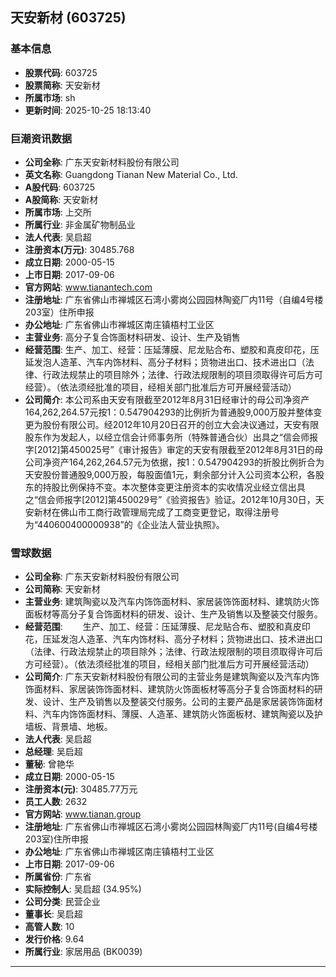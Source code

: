 ## 天安新材 (603725)

### 基本信息

- **股票代码**: 603725
- **股票简称**: 天安新材
- **所属市场**: sh
- **更新时间**: 2025-10-25 18:13:40

### 巨潮资讯数据

- **公司全称**: 广东天安新材料股份有限公司
- **英文名称**: Guangdong Tianan New Material Co., Ltd.
- **A股代码**: 603725
- **A股简称**: 天安新材
- **所属市场**: 上交所
- **所属行业**: 非金属矿物制品业
- **法人代表**: 吴启超
- **注册资本(万元)**: 30485.768
- **成立日期**: 2000-05-15
- **上市日期**: 2017-09-06
- **官方网站**: www.tianantech.com
- **注册地址**: 广东省佛山市禅城区石湾小雾岗公园园林陶瓷厂内11号（自编4号楼203室）住所申报
- **办公地址**: 广东省佛山市禅城区南庄镇梧村工业区
- **主营业务**: 高分子复合饰面材料研发、设计、生产及销售
- **经营范围**: 生产、加工、经营：压延薄膜、尼龙贴合布、塑胶和真皮印花，压延发泡人造革、汽车内饰材料、高分子材料；货物进出口、技术进出口（法律、行政法规禁止的项目除外；法律、行政法规限制的项目须取得许可后方可经营）。（依法须经批准的项目，经相关部门批准后方可开展经营活动）
- **公司简介**: 本公司系由天安有限截至2012年8月31日经审计的母公司净资产164,262,264.57元按1：0.547904293的比例折为普通股9,000万股并整体变更为股份有限公司。经2012年10月20日召开的创立大会决议通过，天安有限股东作为发起人，以经立信会计师事务所（特殊普通合伙）出具之“信会师报字[2012]第450025号”《审计报告》审定的天安有限截至2012年8月31日的母公司净资产164,262,264.57元为依据，按1：0.547904293的折股比例折合为天安股份普通股9,000万股，每股面值1元，剩余部分计入公司资本公积，各股东的持股比例保持不变。本次整体变更注册资本的实收情况业经立信出具之“信会师报字[2012]第450029号”《验资报告》验证。2012年10月30日，天安新材在佛山市工商行政管理局完成了工商变更登记，取得注册号为“440600400000938”的《企业法人营业执照》。

### 雪球数据

- **公司全称**: 广东天安新材料股份有限公司
- **公司简称**: 天安新材
- **主营业务**: 建筑陶瓷以及汽车内饰饰面材料、家居装饰饰面材料、建筑防火饰面板材等高分子复合饰面材料的研发、设计、生产及销售以及整装交付服务。
- **经营范围**: 　　生产、加工、经营：压延薄膜、尼龙贴合布、塑胶和真皮印花，压延发泡人造革、汽车内饰材料、高分子材料；货物进出口、技术进出口（法律、行政法规禁止的项目除外；法律、行政法规限制的项目须取得许可后方可经营）。（依法须经批准的项目，经相关部门批准后方可开展经营活动）
- **公司简介**: 广东天安新材料股份有限公司的主营业务是建筑陶瓷以及汽车内饰饰面材料、家居装饰饰面材料、建筑防火饰面板材等高分子复合饰面材料的研发、设计、生产及销售以及整装交付服务。公司的主要产品是家居装饰饰面材料、汽车内饰饰面材料、薄膜、人造革、建筑防火饰面板材、建筑陶瓷以及护墙板、背景墙、地板。
- **法人代表**: 吴启超
- **总经理**: 吴启超
- **董秘**: 曾艳华
- **成立日期**: 2000-05-15
- **注册资本(元)**: 30485.77万元
- **员工人数**: 2632
- **官方网站**: www.tianan.group
- **注册地址**: 广东省佛山市禅城区石湾小雾岗公园园林陶瓷厂内11号(自编4号楼203室)住所申报
- **办公地址**: 广东省佛山市禅城区南庄镇梧村工业区
- **上市日期**: 2017-09-06
- **所属省份**: 广东省
- **实际控制人**: 吴启超 (34.95%)
- **公司分类**: 民营企业
- **董事长**: 吴启超
- **高管人数**: 10
- **发行价格**: 9.64
- **所属行业**: 家居用品 (BK0039)

---